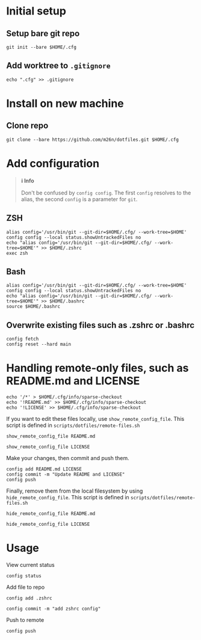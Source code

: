 # Initial setup
## Setup bare git repo
```
git init --bare $HOME/.cfg
```
## Add worktree to `.gitignore`
```
echo ".cfg" >> .gitignore
```

# Install on new machine
## Clone repo
```
git clone --bare https://github.com/m26n/dotfiles.git $HOME/.cfg
```

# Add configuration
> **ℹ️ Info**
> 
> Don't be confused by `config config`. The first `config` resolves to the alias, the second `config` is a parameter for `git`.
## ZSH
```
alias config='/usr/bin/git --git-dir=$HOME/.cfg/ --work-tree=$HOME'
config config --local status.showUntrackedFiles no
echo "alias config='/usr/bin/git --git-dir=$HOME/.cfg/ --work-tree=$HOME'" >> $HOME/.zshrc
exec zsh
```
## Bash
```
alias config='/usr/bin/git --git-dir=$HOME/.cfg/ --work-tree=$HOME'
config config --local status.showUntrackedFiles no
echo "alias config='/usr/bin/git --git-dir=$HOME/.cfg/ --work-tree=$HOME'" >> $HOME/.bashrc
source $HOME/.bashrc
```

## Overwrite existing files such as .zshrc or .bashrc
```
config fetch
config reset --hard main
```

# Handling **remote-only** files, such as README.md and LICENSE
```
echo '/*' > $HOME/.cfg/info/sparse-checkout
echo '!README.md' >> $HOME/.cfg/info/sparse-checkout
echo '!LICENSE' >> $HOME/.cfg/info/sparse-checkout
```
If you want to edit these files locally, use `show_remote_config_file`. This script is defined in `scripts/dotfiles/remote-files.sh`
```
show_remote_config_file README.md 
```
```
show_remote_config_file LICENSE 
```
Make your changes, then commit and push them.
```
config add README.md LICENSE
config commit -m "Update README and LICENSE"
config push
```
Finally, remove them from the local filesystem by using `hide_remote_config_file`. This script is defined in `scripts/dotfiles/remote-files.sh`
```
hide_remote_config_file README.md 
```
```
hide_remote_config_file LICENSE 
```
# Usage
View current status
```
config status
```
Add file to repo
```
config add .zshrc
```
```
config commit -m "add zshrc config"
```
Push to remote
```
config push
```

